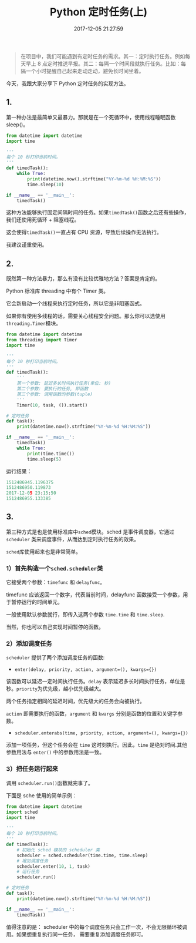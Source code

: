 ﻿---
layout: post
title:  "Python 定时任务(上)"
date:   2017-12-05 21:27:59
urlname: 26
cover: https://img.jikehou.cn/cover/2017-12-05.jpg
categories: [Python编程]
tags: [热门, Python, 定时任务]
keywords: [Python, datetime, time, sched模块]
---
> 在项目中，我们可能遇到有定时任务的需求。其一：定时执行任务。例如每天早上 8 点定时推送早报。其二：每隔一个时间段就执行任务。比如：每隔一个小时提醒自己起来走动走动，避免长时间坐着。

今天，我跟大家分享下 Python 定时任务的实现方法。
<!-- more -->
## 1.
第一种办法是最简单又最暴力。那就是在一个死循环中，使用线程睡眠函数 sleep()。

```python
from datetime import datetime
import time

'''
每个 10 秒打印当前时间。
'''
def timedTask():
    while True:
        print(datetime.now().strftime("%Y-%m-%d %H:%M:%S"))
        time.sleep(10)

if __name__ == '__main__':
    timedTask()
```
这种方法能够执行固定间隔时间的任务。如果`timedTask()`函数之后还有些操作，我们还使用死循环 + 阻塞线程。

这会使得`timedTask()`一直占有 CPU 资源，导致后续操作无法执行。

我建议谨重使用。

## 2.
既然第一种方法暴力，那么有没有比较优雅地方法？答案是肯定的。

Python 标准库 threading 中有个 Timer 类。

它会新启动一个线程来执行定时任务，所以它是非阻塞函式。

如果你有使用多线程的话，需要关心线程安全问题。那么你可以选使用`threading.Timer`模块。
```python
from datetime import datetime
from threading import Timer
import time

'''
每个 10 秒打印当前时间。
'''
def timedTask():
    '''
    第一个参数: 延迟多长时间执行任务(单位: 秒)
    第二个参数: 要执行的任务, 即函数
    第三个参数: 调用函数的参数(tuple)
    '''
    Timer(10, task, ()).start()

# 定时任务
def task():
    print(datetime.now().strftime("%Y-%m-%d %H:%M:%S"))

if __name__ == '__main__':
    timedTask()
    while True:
        print(time.time())
        time.sleep(5)
```

运行结果：
```python
1512486945.1196375
1512486950.119873
2017-12-05 23:15:50
1512486955.133385
```

## 3.
第三种方式是也是使用标准库中`sched`模块。sched 是事件调度器，它通过 `scheduler` 类来调度事件，从而达到定时执行任务的效果。

`sched`库使用起来也是非常简单。

### 1）首先构造一个`sched.scheduler`类
它接受两个参数：`timefunc` 和 `delayfunc`。

timefunc 应该返回一个数字，代表当前时间，delayfunc 函数接受一个参数，用于暂停运行的时间单元。

一般使用默认参数就行，即传入这两个参数 `time.time` 和 `time.sleep`.

当然，你也可以自己实现时间暂停的函数。

### 2）添加调度任务
`scheduler` 提供了两个添加调度任务的函数:

- `enter(delay, priority, action, argument=(), kwargs={})`

该函数可以延迟一定时间执行任务。`delay` 表示延迟多长时间执行任务，单位是秒。`priority`为优先级，越小优先级越大。

两个任务指定相同的延迟时间，优先级大的任务会向被执行。

`action` 即需要执行的函数，`argument` 和 `kwargs` 分别是函数的位置和关键字参数。

- `scheduler.enterabs(time, priority, action, argument=(), kwargs={})`

添加一项任务，但这个任务会在 `time` 这时刻执行。因此，`time` 是绝对时间.其他参数用法与 `enter()` 中的参数用法是一致。

### 3）把任务运行起来
调用 `scheduler.run()`函数就完事了。

下面是 sche 使用的简单示例：
```python
from datetime import datetime
import sched
import time

'''
每个 10 秒打印当前时间。
'''
def timedTask():
    # 初始化 sched 模块的 scheduler 类
    scheduler = sched.scheduler(time.time, time.sleep)
    # 增加调度任务
    scheduler.enter(10, 1, task)
    # 运行任务
    scheduler.run()

# 定时任务
def task():
    print(datetime.now().strftime("%Y-%m-%d %H:%M:%S"))

if __name__ == '__main__':
    timedTask()
```

值得注意的是： scheduler 中的每个调度任务只会工作一次，不会无限循环被调用。如果想重复执行同一任务， 需要重复添加调度任务即可。